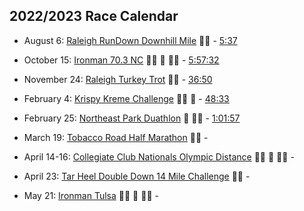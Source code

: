 ## 2022/2023 Race Calendar

- August 6: [Raleigh RunDown Downhill Mile](https://runsignup.com/Race/Results/116189#resultSetId-266098;perpage:5000) :running_man: - [5:37](https://runsignup.com/Race/Results/116189#resultSetId-331659;perpage:100)

- October 15: [Ironman 70.3 NC](https://www.ironman.com/im703-north-carolina?_ga=2.262261516.1463858545.1659123373-1026453001.1656093606) :swimming_man: :bicyclist: :running_man: - [5:57:32](https://www.ironman.com/im703-north-carolina-results)

- November 24: [Raleigh Turkey Trot](https://ridgewoodturkeytrot.itsyourrace.com/event.aspx?id=4847) 🏃‍♂️ - [36:50](https://ridgewoodturkeytrot.itsyourrace.com/Results.aspx?id=4847&y=&eid=&srch=Rashaad%20&g=&amin=&amax=)

- February 4: [Krispy Kreme Challenge](https://krispykremechallenge.com) 🏃‍♂️ :doughnut: - [48:33](https://www.itsyourrace.com/results.aspx?id=89&y=&eid=&srch=rashaad&g=&amin=&amax=)

- February 25: [Northeast Park Duathlon](https://runsignup.com/Race/NC/Gibsonville/NEParkDuathlon) :bicyclist: :running_man: - [1:01:57](https://www.trisignup.com/Race/Results/26521/IndividualResult/GfbP?resultSetId=367212#U51753724)

- March 19: [Tobacco Road Half Marathon](https://tobaccoroadmarathon.com/details) 🏃‍♂️ - 

<!--- Gran Fondo Florida:  March 19, 2023-->

<!--- Tour of Georgia Grand Fondo:  April 16, 2023-->

- April 14-16: [Collegiate Club Nationals Olympic Distance](https://www.usatrichamps.com) :swimming_man: :bicyclist: :running_man: - 

- April 23: [Tar Heel Double Down 14 Mile Challenge](https://capstoneraces.com/tar-heel-10-miler/results-and-photos/) :running_man: - 

- May 21: [Ironman Tulsa](https://www.ironman.com/im-tulsa?_ga=2.227648670.2089883783.1660093427-1319460127.1659293292) :swimming_man: :bicyclist: :running_man: - 

<!--- Gran Fondo Asheville: July 16, 2023-->

<!--- Boone Gran Fondo: August 6, 2023-->

<!--- Gran Fondo Maryland (National Championships): September 17, 2023-->

<!-- One 70.3, one 13.1, one 140.6, and one 26.2 every year -->
